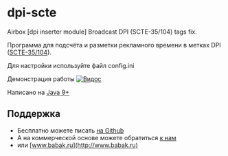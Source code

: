 # dpi-scte
Airbox [dpi inserter module] Broadcast DPI (SCTE-35/104) tags fix.
 
Программа для подсчёта и разметки рекламного времени в метках DPI ([SCTE-35/104](https://en.wikipedia.org/wiki/SCTE-35)).
 
Для настройки используйте файл config.ini
 
Демонстрация работы
[![Видос](https://img.youtube.com/vi/cCT3PKnENuI/0.jpg)](https://www.youtube.com/watch?v=cCT3PKnENuI)
 
Написано на [Java 9+](https://www.oracle.com/technetwork/java/javase/downloads/index.html)

## Поддержка
* Бесплатно можете писать [на Github](https://github.com/bridgemedia/dpi-scte-broadcast-tagger/issues)
* А на коммерческой основе можете обратиться [к нам](https://bridgemedia.ru/about/contacts/)
* или [www.babak.ru](http://www.babak.ru)
